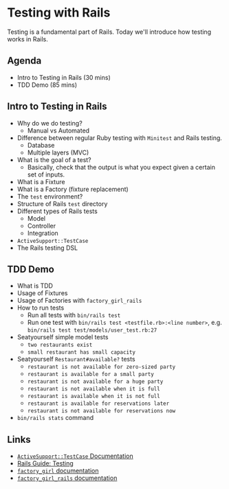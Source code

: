 # Testing with Rails

Testing is a fundamental part of Rails. Today we'll introduce how testing works in Rails.

## Agenda

* Intro to Testing in Rails (30 mins)
* TDD Demo (85 mins)

## Intro to Testing in Rails

* Why do we do testing?
  * Manual vs Automated
* Difference between regular Ruby testing with `Minitest` and Rails testing.
  * Database
  * Multiple layers (MVC)
* What is the goal of a test?
  * Basically, check that the output is what you expect given a certain set of inputs.
* What is a Fixture
* What is a Factory (fixture replacement)
* The `test` environment?
* Structure of Rails `test` directory
* Different types of Rails tests
  * Model
  * Controller
  * Integration
* `ActiveSupport::TestCase`
* The Rails testing DSL

## TDD Demo

* What is TDD
* Usage of Fixtures
* Usage of Factories with `factory_girl_rails`
* How to run tests
  * Run all tests with `bin/rails test`
  * Run one test with `bin/rails test <testfile.rb>:<line number>`, e.g. `bin/rails test test/models/user_test.rb:27`
* Seatyourself simple model tests
  * `two restaurants exist`
  * `small restaurant has small capacity`
* Seatyourself `Restaurant#available?` tests
  * `restaurant is not available for zero-sized party`
  * `restaurant is available for a small party`
  * `restaurant is not available for a huge party`
  * `restaurant is not available when it is full`
  * `restaurant is available when it is not full`
  * `restaurant is available for reservations later`
  * `restaurant is not available for reservations now`
* `bin/rails stats` command

## Links

* [`ActiveSupport::TestCase` Documentation](http://api.rubyonrails.org/classes/ActiveSupport/TestCase.html)
* [Rails Guide: Testing](http://guides.rubyonrails.org/testing.html)
* [`factory_girl` documentation](https://github.com/thoughtbot/factory_girl)
* [`factory_girl_rails` documentation](https://github.com/thoughtbot/factory_girl_rails)